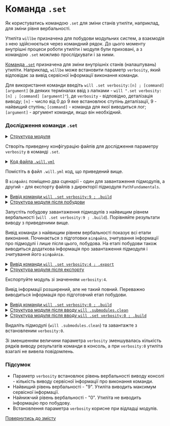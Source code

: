 # Командa <code>.set</code>

Як користуватись командою <code>.set</code> для зміни станів утиліти, наприклад, для зміни рівня вербальності.
  
Утиліта `willbe` призначена для побудови модульних систем, а взаємодія з нею здійснюється через командний рядок. До цього моменту внутрішні процеси роботи утиліти і модуля були приховані, а з командою `.set` можливо прослідкувати і за ними.  

[Команда `.set`](../concept/Command.md#Таблиця-команд-утиліти-willbe) призначена для зміни внутрішніх станів (налаштувань) утиліти. Наприклад, `willbe` може встановити параметр `verbosity`, який відповідає за вивід сервісної інформації виконання команди. 

Для використання команди введіть `will .set verbosity:[n] ; [command] [argument]` (в деяких терміналах  ввід з лапками - `will ".set verbosity:[n] ; [command] [argument]"`), де `verbosity` - відповідно, деталізація виводу; `[n]` - число від 0 до 9 яке встановлює ступінь деталізації, 9 - найвищий ступінь; `[command]` - команда для якої виводиться лог; `[argument]` - аргумент команди, якщо він необхідний.  

### Дослідження команди `.set` 

<details>
  <summary><u>Структура модуля</u></summary>

```
setCommand
     └── .will.yml

```

</details>

Створіть приведену конфігурацію файлів для дослідження параметру `verbosity` в команді `.set`. 

<details>
    <summary><u>Код файла <code>.will.yml</code></u></summary>

```yaml
about :

  name : setVerbosity
  description : "To use .set command"
  version : 0.0.1

submodule :
  PathFundamentals : git+https:///github.com/Wandalen/wPathFundamentals.git/out/wPathFundamentals#master

path :

  out : 'out'
  submodule.pathfundamental :
    criterion :
      debug : 1
    path : '.module/PathFundamentals'

step  :

  export.submodule :
    criterion :
      debug : 1
    export : path::submodule.*

build :

  submodules.download :
    criterion :
      default : 1
    steps :
      - submodules.download

  submodules.export :
    criterion :
      export : 1
      default : 1
    steps :
      - export.*

```

</details>

Помістіть в файл `.will.yml` код, що приведений вище. 

В `вілфайлі` поміщено два сценарії - один для завантаження підмодулів, а другий - для експорту файлів з директорії підмодуля `PathFundamentals`.  

<details>
    <summary><u>Вивід команди <code>will .set verbosity:9 ; .build</code></u></summary>

```
[user@user ~]$ will ".set verbosity:9 ; .build"
Command ".set ; .build"
 s module::/path_to_module/UsingSetCommand preformed 1
 s module::/path_to_module/UsingSetCommand preformed 2
 s module::/path_to_module/UsingSetCommand preformed 3
 s module::/path_to_module/UsingSetCommand willFilesFound 1
 s module::/path_to_module/UsingSetCommand willFilesFound 2
Trying to open /path_to_module/UsingSetCommand.will
Trying to open /path_to_module/UsingSetCommand.im.will
Trying to open /path_to_module/UsingSetCommand.ex.will
Trying to open /path_to_module/UsingSetCommand/.will
Trying to open /path_to_module/UsingSetCommand/.im.will
Trying to open /path_to_module/UsingSetCommand/.ex.will
 s module::/path_to_module/UsingSetCommand willFilesFound 3
 s module::/path_to_module/UsingSetCommand willFilesOpened 1
 s module::/path_to_module/UsingSetCommand willFilesOpened 2
   . Read : /path_to_module/UsingSetCommand/.will.yml
 . Read 1 will-files in 0.081s
 s module::setVerbosity willFilesOpened 3
 s module::setVerbosity submodulesFormed 1
 s module::setVerbosity submodulesFormed 2
 s module::PathFundamentals preformed 1
 s module::PathFundamentals preformed 2
 s module::PathFundamentals preformed 3
 s module::PathFundamentals willFilesFound 1
 s module::PathFundamentals willFilesFound 2
Trying to open /path_to_module/UsingSetCommand/.module/PathFundamentals/out/wPathFundamentals.out.will
Trying to open /path_to_module/UsingSetCommand/.module/PathFundamentals/out/wPathFundamentals.out.im.will
Trying to open /path_to_module/UsingSetCommand/.module/PathFundamentals/out/wPathFundamentals.out.ex.will
Trying to open /path_to_module/UsingSetCommand/.module/PathFundamentals/out/wPathFundamentals/.out.will
Trying to open /path_to_module/UsingSetCommand/.module/PathFundamentals/out/wPathFundamentals/.out.im.will
Trying to open /path_to_module/UsingSetCommand/.module/PathFundamentals/out/wPathFundamentals/.out.ex.will
Trying to open /path_to_module/UsingSetCommand/.module/PathFundamentals/out/wPathFundamentals.will
Trying to open /path_to_module/UsingSetCommand/.module/PathFundamentals/out/wPathFundamentals.im.will
Trying to open /path_to_module/UsingSetCommand/.module/PathFundamentals/out/wPathFundamentals.ex.will
Trying to open /path_to_module/UsingSetCommand/.module/PathFundamentals/out/wPathFundamentals/.will
Trying to open /path_to_module/UsingSetCommand/.module/PathFundamentals/out/wPathFundamentals/.im.will
Trying to open /path_to_module/UsingSetCommand/.module/PathFundamentals/out/wPathFundamentals/.ex.will
 !s module::PathFundamentals willFilesFound failed
 s module::PathFundamentals willFilesOpened 1
 !s module::PathFundamentals willFilesOpened failed
 s module::PathFundamentals submodulesFormed 1
 !s module::PathFundamentals 3 failed
 s module::PathFundamentals resourcesFormed 1
 !s module::PathFundamentals resourcesFormed failed
 s module::setVerbosity resourcesFormed 1
 ! Failed to read submodule::PathFundamentals, try to download it with .submodules.download or even clean it before downloading
Failed to open submodule::PathFundamentals at "/path_to_module/UsingSetCommand/.module/PathFundamentals/out/wPathFundamentals"
Found no .out.will file for module::setVerbosity at "/path_to_module/UsingSetCommand/.module/PathFundamentals/out/wPathFundamentals"             
 s module::setVerbosity submodulesFormed 3
 s module::setVerbosity resourcesFormed 2
 s module::setVerbosity resourcesFormed 3

  Building submodules.download
     - filesDelete 1 files at /path_to_module/UsingSetCommand/.module/PathFundamentals in 0.017s
 > git clone https://github.com/Wandalen/wPathFundamentals.git/ .
Cloning into '.'...
 > git checkout master
Already on 'master'
Your branch is up-to-date with 'origin/master'.
 > git merge
Already up-to-date.
     + Reflect 92 files /path_to_module/UsingSetCommand/.module/PathFundamentals <- git+https:///github.com/Wandalen/wPathFundamentals.git/out/wPathFundamentals#master in 3.612s
 s module::PathFundamentals willFilesFound 1
 s module::PathFundamentals willFilesFound 2
    Trying to open /path_to_module/UsingSetCommand/.module/PathFundamentals/out/wPathFundamentals.out.will
    Trying to open /path_to_module/UsingSetCommand/.module/PathFundamentals/out/wPathFundamentals.out.im.will
    Trying to open /path_to_module/UsingSetCommand/.module/PathFundamentals/out/wPathFundamentals.out.ex.will
 s module::PathFundamentals willFilesFound 3
 s module::PathFundamentals willFilesOpened 1
 s module::PathFundamentals willFilesOpened 2
     . Read : /path_to_module/UsingSetCommand/.module/PathFundamentals/out/wPathFundamentals.out.will.yml
 s module::PathFundamentals willFilesOpened 3
 s module::PathFundamentals submodulesFormed 1
 s module::PathFundamentals submodulesFormed 2
 s module::PathFundamentals submodulesFormed 3
 s module::PathFundamentals resourcesFormed 1
 s module::PathFundamentals resourcesFormed 2
 s module::PathFundamentals resourcesFormed 3
     + module::PathFundamentals was downloaded in 4.276s
   + 1/1 submodule(s) of module::setVerbosity were downloaded in 4.282s
  Built submodules.download in 4.326s

```

</details>
<details>
  <summary><u>Структура модуля після побудови</u></summary>

```
setCommand
     ├── .module
     └── .will.yml

```

</details>

Запустіть побудову завантаження підмодулів з найвищим рівнем вербальності (`will .set verbosity:9 ; .build`). Порівняйте результати виводу з приведеними вище.

Вивід команди з найвищим рівнем вербальності показує всі етапи виконання. Починається з підготовки `вілфайла`, зчитування інформації про підмодулі і лише після цього, побудова. На етапі побудови також виводиться додаткова інформація про завантаження підмодуля і зчитування його `вілфайлів`.

<details>
    <summary><u>Вивід команди <code>will .set verbosity:4 ; .export</code></u></summary>

```
[user@user ~]$ will .set verbosity:4 ; .export
Command ".set ; .export"
Trying to open /path_to_module/UsingSetCommand.will
Trying to open /path_to_module/UsingSetCommand.im.will
Trying to open /path_to_module/UsingSetCommand.ex.will
Trying to open /path_to_module/UsingSetCommand/.will
Trying to open /path_to_module/UsingSetCommand/.im.will
Trying to open /path_to_module/UsingSetCommand/.ex.will
   . Read : /path_to_module/UsingSetCommand/.will.yml
 . Read 1 will-files in 0.104s
Trying to open /path_to_module/UsingSetCommand/.module/PathFundamentals/out/wPathFundamentals.out.will
Trying to open /path_to_module/UsingSetCommand/.module/PathFundamentals/out/wPathFundamentals.out.im.will
Trying to open /path_to_module/UsingSetCommand/.module/PathFundamentals/out/wPathFundamentals.out.ex.will
 . Read : /path_to_module/UsingSetCommand/.module/PathFundamentals/out/wPathFundamentals.out.will.yml

  Exporting submodules.export
     . Read : /path_to_module/UsingSetCommand/out/setVerbosity.out.will.yml
   . Read 1 will-files in 0.195s
   + Write out archive /path_to_module/UsingSetCommand/ : out/setVerbosity.out.tgs <- .module/PathFundamentals
   + Write out will-file /path_to_module/UsingSetCommand/out/setVerbosity.out.will.yml
   + Exported submodules.export with 46 files in 2.423s
  Exported submodules.export in 2.467s

```

</details>
<details>
  <summary><u>Структура модуля після експорту</u></summary>

```
setCommand
     ├── out
     ├── .module
     └── .will.yml

```

</details>

Експортуйте модуль зі значенням `verbosity:4`.

Вивід інформації розширений, але не такий повний. Переважно виводиться інформація про підготовчий етап побудови. 

<details>
    <summary><u>Вивід команди <code>will .set verbosity:0 ; .build</code></u></summary>

```
[user@user ~]$ will .set verbosity:0 ; .build
Command ".set ; .build"
 . Read 1 will-files in 0.082s

```

</details>
<details>
  <summary><u>Структура модуля після вводу <code>will .submodules.clean</code></u></summary>

```
setCommand
     ├── out
     └── .will.yml

```

</details>
<details>
  <summary><u>Структура модуля після вводу <code>will .set verbosity:0 ; .build</code></u></summary>

```
setCommand
     ├── out
     ├── .module
     └── .will.yml

```

</details>

Видаліть підмодулі (`will .submodules.clean`) та завантажте з встановленим `verbosity:0`.

Зі зменшенням величини параметра `verbosity` зменшувалась кількість рядків виводу результатів команди в консоль, а при `verbosity:0` утиліта взагалі не вивела повідомлень.

### Підсумок

- Параметр `verbosity` встановлює рівень вербальності виводу консолі - кількість виводу сервісної інформації про виконання команди. 
- Найвищий рівень вербальності - "9". Утиліта виводить максимум сервісної інформації.
- Найнижчий рівень вербальності - "0". Утиліта не виводить інформацію про побудову.
- Встановлення параметра `verbosity` корисне при відладці модулів.
  
[Повернутись до змісту](../README.md#tutorials)
